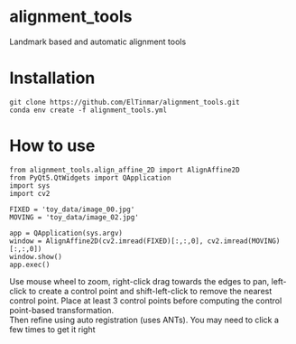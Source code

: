# alignment_tools

Landmark based and automatic alignment tools

# Installation

```
git clone https://github.com/ElTinmar/alignment_tools.git
conda env create -f alignment_tools.yml
```

# How to use 

```
from alignment_tools.align_affine_2D import AlignAffine2D
from PyQt5.QtWidgets import QApplication
import sys
import cv2

FIXED = 'toy_data/image_00.jpg'
MOVING = 'toy_data/image_02.jpg'

app = QApplication(sys.argv)
window = AlignAffine2D(cv2.imread(FIXED)[:,:,0], cv2.imread(MOVING)[:,:,0])
window.show()
app.exec()
```

Use mouse wheel to zoom, right-click drag towards the edges to pan, left-click to create a control point
and shift-left-click to remove the nearest control point.
Place at least 3 control points before computing the control point-based transformation.   
Then refine using auto registration (uses ANTs). You may need to click a few times to get it
right

